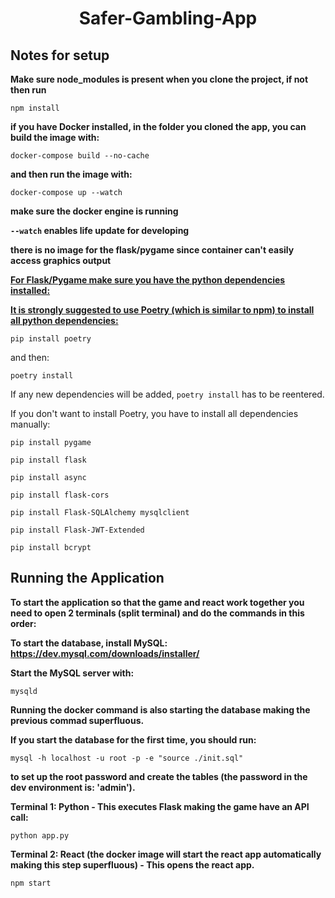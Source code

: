 # <center>Safer-Gambling-App</center>




##  Notes for setup 
**Make sure node_modules is present when you clone the project, if not then run** 

`npm install`

**if you have Docker installed, in the folder you cloned the app, you can build the image  with:**

`docker-compose build --no-cache`

**and then run the image with:**

`docker-compose up --watch`

**make sure the docker engine is running**

**`--watch` enables life update for developing**

**there is no image for the flask/pygame since container can't easily access graphics output**
 
<ins><strong>For Flask/Pygame make sure you have the python dependencies installed:</strong></ins>

<ins><strong>It is strongly suggested to use Poetry (which is similar to npm) to install all python dependencies:</strong></ins>

`pip install poetry`

and then: 

`poetry install`

If any new dependencies will be added, `poetry install` has to be reentered.

If you don't want to install Poetry, you have to install all dependencies manually:

`pip install pygame`

`pip install flask`

`pip install async`

`pip install flask-cors`

`pip install Flask-SQLAlchemy mysqlclient`

`pip install Flask-JWT-Extended`

`pip install bcrypt`
 
## Running the Application
**To start the application so that the game and react work together you need to open 2 terminals (split terminal) and do the commands in this order:**

**To start the database, install MySQL: https://dev.mysql.com/downloads/installer/**

**Start the MySQL server with:**

`mysqld`

**Running the docker command is also starting the database making the previous commad superfluous.** 

**If you start the database for the first time, you should run:**

`mysql -h localhost -u root -p -e "source ./init.sql"`

**to set up the root password and create the tables (the password in the dev environment is: 'admin').**

**Terminal 1: Python - This executes Flask making the game have an API call:**

`python app.py`
 
**Terminal 2: React (the docker image will start the react app automatically making this step superfluous) - This opens the react app.**

`npm start`